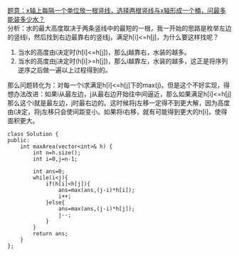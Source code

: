 [题意：x轴上每隔一个单位放一根竖线，选择两根竖线与x轴形成一个桶，问最多能装多少水？](https://leetcode.com/problems/container-with-most-water)  
分析：水的最大高度取决于两条竖线中的最短的一根，我一开始的思路是枚举左边的竖线i，然后找到右边最靠右的竖线j，满足h[i]<=h[j]，为什么要这样找呢？  
 1. 当水的高度由i决定时(h[i]<=h[j])，那么j越靠右，水装的越多。  
 2. 当水的高度由j决定时(h[i]>=h[j])，那么i越靠左，水装的越多，这正是将序列逆序之后做一遍以上过程得到的。  
 
那么问题转化为：对每一个i求满足h[i]<=h[j]下的max(j)。但是这个不好实现，得想办法改进：如果i从最左边，j从最右边开始往中间逼近，那么如果满足h[i]<=h[j]那么这个i就是最左边，j时最右边的。这时候将j左移一定得不到更大解，因为高度由i决定，将j左移只会使间距变小。如果将i右移，就有可能得到更大的h[i]，使得面积更大。
 
```
class Solution {
public:
    int maxArea(vector<int>& h) {
        int n=h.size();
        int i=0,j=n-1;
    
        int ans=0;
        while(i<j){
            if(h[i]<h[j]){
                ans=max(ans,(j-i)*h[i]);
                i++;
            }else{
                ans=max(ans,(j-i)*h[j]);
                j--;
            }
        }
        return ans;
    }
};
```

